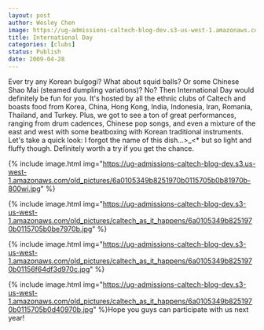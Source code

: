 ```yaml
---
layout: post
author: Wesley Chen
image: https://ug-admissions-caltech-blog-dev.s3-us-west-1.amazonaws.com/old_pictures/caltech_as_it_happens/6a0105349b8251970b01156f64ddc0970c.jpg
title: International Day
categories: [clubs]
status: Publish
date: 2009-04-28
---
```


Ever try any Korean bulgogi? What about squid balls? Or some Chinese Shao Mai (steamed dumpling variations)? 
No?
Then International Day would definitely be fun for you. It's hosted by all the ethnic clubs of Caltech and boasts food from Korea, China, Hong Kong, India, Indonesia, Iran, Romania, Thailand, and Turkey. 
Plus, we got to see a ton of great performances, ranging from drum cadences, Chinese pop songs, and even a mixture of the east and west with some beatboxing with Korean traditional instruments. 
Let's take a quick look:
I forgot the name of this dish...&gt;_&lt;* but so light and fluffy though. Definitely worth a try if you get the chance.


{% include image.html img="https://ug-admissions-caltech-blog-dev.s3.us-west-1.amazonaws.com/old_pictures/6a0105349b8251970b0115705b0b81970b-800wi.jpg" %}

{% include image.html img="https://ug-admissions-caltech-blog-dev.s3-us-west-1.amazonaws.com/old_pictures/caltech_as_it_happens/6a0105349b8251970b0115705b0be7970b.jpg" %}

{% include image.html img="https://ug-admissions-caltech-blog-dev.s3-us-west-1.amazonaws.com/old_pictures/caltech_as_it_happens/6a0105349b8251970b01156f64df3d970c.jpg" %}

{% include image.html img="https://ug-admissions-caltech-blog-dev.s3-us-west-1.amazonaws.com/old_pictures/caltech_as_it_happens/6a0105349b8251970b0115705b0d40970b.jpg" %}Hope you guys can participate with us next year!
